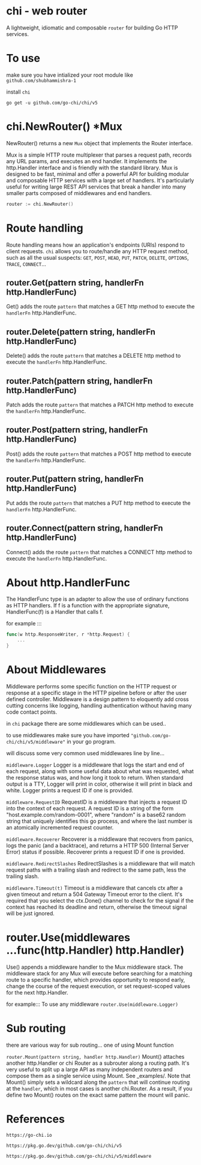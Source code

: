# chi - web router
A lightweight, idiomatic and composable ```router``` for building Go HTTP services.

# To use

make sure you have intialized your root module like ```github.com/shubhammishra-1```

install ```chi``` 

```go get -u github.com/go-chi/chi/v5```


# chi.NewRouter() *Mux

NewRouter() returns a new ```Mux``` object that implements the Router interface. 

Mux is a simple HTTP route multiplexer that parses a request path, records any URL params, and executes an end handler. It implements the http.Handler interface and is friendly with the standard library.
Mux is designed to be fast, minimal and offer a powerful API for building modular and composable HTTP services with a large set of handlers. It's particularly useful for writing large REST API services that break a handler into many smaller parts composed of middlewares and end handlers.

```go 
router := chi.NewRouter()
```

# Route handling 
Route handling means how an application's endpoints (URIs) respond to client requests.
`chi` allows you to route/handle any HTTP request method, such as all the usual suspects: `GET`, `POST`, `HEAD`, `PUT`, `PATCH`, `DELETE`, `OPTIONS`, `TRACE`, `CONNECT`...

## router.Get(pattern string, handlerFn http.HandlerFunc)

Get() adds the route `pattern` that matches a GET http method to execute the `handlerFn` http.HandlerFunc.

## router.Delete(pattern string, handlerFn http.HandlerFunc)

Delete() adds the route `pattern` that matches a DELETE http method to execute the `handlerFn` http.HandlerFunc. 

## router.Patch(pattern string, handlerFn http.HandlerFunc)

Patch adds the route `pattern` that matches a PATCH http method to execute the `handlerFn` http.HandlerFunc. 

## router.Post(pattern string, handlerFn http.HandlerFunc)

Post() adds the route `pattern` that matches a POST http method to execute the `handlerFn` http.HandlerFunc. 

## router.Put(pattern string, handlerFn http.HandlerFunc)

Put adds the route `pattern` that matches a PUT http method to execute the `handlerFn` http.HandlerFunc.

## router.Connect(pattern string, handlerFn http.HandlerFunc)

Connect() adds the route `pattern` that matches a CONNECT http method to execute the `handlerFn` http.HandlerFunc. 

# About http.HandlerFunc
The HandlerFunc type is an adapter to allow the use of ordinary functions as HTTP handlers. If f is a function with the appropriate signature, HandlerFunc(f) is a Handler that calls f.

for example :::
```go 
func(w http.ResponseWriter, r *http.Request) {
	...
}
```

# About Middlewares
Middleware performs some specific function on the HTTP request or response at a specific stage in the HTTP pipeline before or after the user defined controller. Middleware is a design pattern to eloquently add cross cutting concerns like logging, handling authentication without having many code contact points.

in ```chi``` package there are some middlewares which can be used..

to use middlewares make sure you have imported ```"github.com/go-chi/chi/v5/middleware"``` in your go program.

will discuss some very common used middlewares line by line...

```middleware.Logger``` 
Logger is a middleware that logs the start and end of each request, along with some useful data about what was requested, what the response status was, and how long it took to return. When standard output is a TTY, Logger will print in color, otherwise it will print in black and white. Logger prints a request ID if one is provided.

```middleware.RequestID```
RequestID is a middleware that injects a request ID into the context of each request. A request ID is a string of the form "host.example.com/random-0001", where "random" is a base62 random string that uniquely identifies this go process, and where the last number is an atomically incremented request counter.

```middleware.Recoverer```
Recoverer is a middleware that recovers from panics, logs the panic (and a backtrace), and returns a HTTP 500 (Internal Server Error) status if possible. Recoverer prints a request ID if one is provided.

```middleware.RedirectSlashes```
RedirectSlashes is a middleware that will match request paths with a trailing slash and redirect to the same path, less the trailing slash. 

```middleware.Timeout(t)```
Timeout is a middleware that cancels ctx after a given timeout and return a 504 Gateway Timeout error to the client.
It's required that you select the ctx.Done() channel to check for the signal if the context has reached its deadline and return, otherwise the timeout signal will be just ignored.

# router.Use(middlewares ...func(http.Handler) http.Handler)

Use() appends a middleware handler to the Mux middleware stack.
The middleware stack for any Mux will execute before searching for a matching route to a specific handler, which provides opportunity to respond early, change the course of the request execution, or set request-scoped values for the next http.Handler.

for example::: To use any middleware  ```router.Use(middleware.Logger)```


# Sub routing 
there are various way for sub routing... one of using Mount function

````router.Mount(pattern string, handler http.Handler)```` 
Mount() attaches another http.Handler or chi Router as a subrouter along a routing path. It's very useful to split up a large API as many independent routers and compose them as a single service using Mount. See _examples/.
Note that Mount() simply sets a wildcard along the `pattern` that will continue routing at the `handler`, which in most cases is another chi.Router. As a result, if you define two Mount() routes on the exact same pattern the mount will panic.

# References

```https://go-chi.io```

```https://pkg.go.dev/github.com/go-chi/chi/v5```

```https://pkg.go.dev/github.com/go-chi/chi/v5/middleware```
